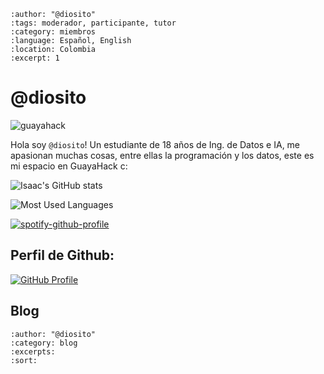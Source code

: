 
```{post} 2023-07-18
:author: "@diosito"
:tags: moderador, participante, tutor
:category: miembros
:language: Español, English
:location: Colombia
:excerpt: 1
```

# @diosito

![guayahack](https://img.shields.io/badge/member-guayahack-fedcba?style=plastic&logo=gitlab&labelColor=%23132854)

Hola soy  `@diosito`! Un estudiante de 18 años de Ing. de Datos e IA, me apasionan muchas cosas, entre ellas la programación y los datos, este es mi espacio en GuayaHack c:

![Isaac's GitHub stats](https://github-readme-stats.vercel.app/api?username=Isaac-opz&show_icons=true&theme=dark&title_color=1DB954&icon_color=1DB954&border_radius=9&border_color=1DB954)
 
![Most Used Languages](https://github-readme-stats.vercel.app/api/top-langs/?username=isaac-opz&theme=dark&title_color=1DB954&border_radius=9&border_color=1DB954) 

[comment]:<!radical theme, merko theme, dark theme, transparent theme>

[![spotify-github-profile](https://spotify-github-profile.vercel.app/api/view?uid=tvfqxpegx1orec5b7zerctd36&cover_image=true&theme=default&show_offline=false&background_color=121212&interchange=true&bar_color=53b14f&bar_color_cover=false)](https://spotify-github-profile.vercel.app/api/view?uid=tvfqxpegx1orec5b7zerctd36&redirect=true)

## Perfil de Github:
[![GitHub Profile](https://img.shields.io/badge/Github-Profile-black?logo=GitHub&logoColor=black&labelColor=white)](https://github.com/Isaac-opz)


## Blog

```{postlist}
:author: "@diosito"
:category: blog
:excerpts:
:sort:
```

